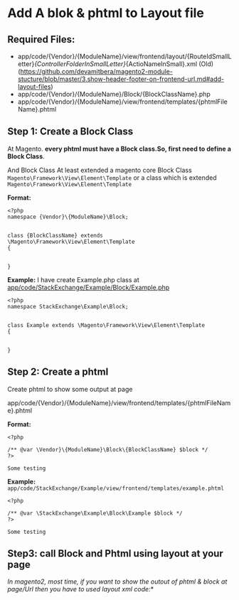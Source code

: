 # Add A blok & phtml to Layout file

## Required Files:

- app/code/{Vendor}/{ModuleName}/view/frontend/layout/{RouteIdSmallLetter}_{ControllerFolderInSmallLetter}_{ActioNameInSmall}.xml (Old) (https://github.com/devamitbera/magento2-module-stucture/blob/master/3.show-header-footer-on-frontend-url.md#add-layout-files)
- app/code/{Vendor}/{ModuleName}/Block/{BlockClassName}.php
- app/code/{Vendor}/{ModuleName}/view/frontend/templates/{phtmlFileName}.phtml


## Step 1: Create a Block Class

At Magento. **every phtml must have a Block class.So, first need to define a Block Class**.

And Block Class At least extended a magento core Block Class `Magento\Framework\View\Element\Template` 
 or a class which is extended  `Magento\Framework\View\Element\Template`
 
 **Format:**
 ```
 <?php
namespace {Vendor}\{ModuleName}\Block;


class {BlockClassName} extends \Magento\Framework\View\Element\Template
{
   
    
}
```

**Example:** I have create Example.php class at [app/code/StackExchange/Example/Block/Example.php](https://github.com/devamitbera/magento2-module-stucture/blob/master/module-row/app/code/StackExchange/Example/Block/Example.php#L4)

```
<?php
namespace StackExchange\Example\Block;


class Example extends \Magento\Framework\View\Element\Template
{
   
    
}
```


## Step 2: Create a phtml 

Create phtml to show some output at page 

app/code/{Vendor}/{ModuleName}/view/frontend/templates/{phtmlFileName}.phtml


**Format:**
```
<?php

/** @var \Vendor}\{ModuleName}\Block\{BlockClassName} $block */
?>

Some testing
```


**Example:**  `app/code/StackExchange/Example/view/frontend/templates/example.phtml`

```
<?php

/** @var \StackExchange\Example\Block\Example $block */
?>

Some testing
```

## Step3: call Block and Phtml using layout at your page

*In magento2, most time, if you want to show the outout of phtml & block at page/Url then you have to used layout xml code:**



